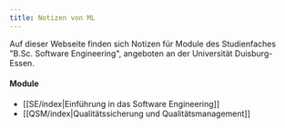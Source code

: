```yaml
---
title: Notizen von ML
---
```

Auf dieser Webseite finden sich Notizen für Module des Studienfaches "B.Sc. Software Engineering", angeboten an der Universität Duisburg-Essen.
#### Module
- [[SE/index|Einführung in das Software Engineering]]
- [[QSM/index|Qualitätssicherung und Qualitätsmanagement]]
